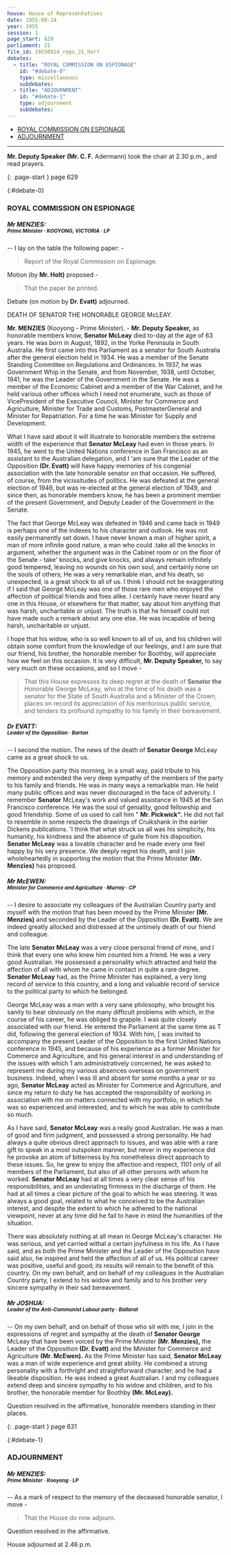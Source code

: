 ```yaml
---
house: House of Representatives
date: 1955-09-14
year: 1955
session: 1
page_start: 629
parliament: 21
file_id: 19550914_reps_21_hor7
debates:
  - title: "ROYAL COMMISSION ON ESPIONAGE"
    id: "#debate-0"
    type: miscellaneous
    subdebates:
  - title: "ADJOURNMENT"
    id: "#debate-1"
    type: adjournment
    subdebates:
---
```


* [ROYAL COMMISSION ON ESPIONAGE](#debate-0)
* [ADJOURNMENT](#debate-1)


----


 **Mr. Deputy Speaker** 
 **(Mr. C. F.** Adermann) took the chair at 2.30 p.m., and read prayers. 

{: .page-start }
page 629

{:#debate-0}
### ROYAL COMMISSION ON ESPIONAGE

##### Mr MENZIES:<br><small class="text-muted">Prime Minister &middot; KOOYONG, VICTORIA &middot; LP</small>

-- I lay on the table the following paper: - 

  >Report of the Royal Commission  on  Espionage. 

Motion (by  **Mr. Holt)**  proposed - 

  >That the paper be  printed. 

Debate (on motion by  **Dr. Evatt)**  adjourned. 

DEATH OF SENATOR THE HONORABLE GEORGE McLEAY. 


 **Mr. MENZIES** (Kooyong - Prime Minister). -  **Mr. Deputy Speaker,**  as honorable members know,  **Senator McLeay**  died to-day at the age of 63 years. He was born in August, 1892, in the Yorke Peninsula in South Australia. He first came into this Parliament as a senator for South Australia after the general election held in 1934. He was a member of the Senate Standing Committee on Regulations and Ordinances. In 1937, he was Government Whip in the Senate, and from November, 1938, until October, 1941, he was the Leader of the Government in the Senate. He was a member of the Economic Cabinet and a member of the War Cabinet, and he held various other offices which I need not enumerate, such as those of VicePresident of the Executive Council, Minister for Commerce and Agriculture, Minister for Trade and Customs, PostmasterGeneral and Minister for Repatriation. For a time he was Minister for Supply and Development. 

What I have said about it will illustrate to honorable members the extreme width of the experience that  **Senator McLeay**  had even in those years. In 1945, he went to the United Nations conference in San Francisco as an assistant to the Australian delegation, and I 'am sure that the Leader of the Opposition  **(Dr. Evatt)**  will have happy memories of his congenial association with the late honorable senator on that occasion. He suffered, of course, from the vicissitudes of politics. He was defeated at the general election of 1946, but was re-elected at the general election of 1949, and since then, as honorable members know, he has been a prominent member of the present Government, and  Deputy  Leader of the Government in the Senate. 

The fact that George McLeay was defeated in 1946 and came back in 1949 is perhaps one of the indexes to his character and outlook. He was not easily permanently set down. I have never known a man of higher spirit, a man of more infinite good nature, a man who could .take all the knocks in argument, whether the argument was in the Cabinet room or on the floor of the Senate - take' knocks, and give knocks, and always remain infinitely good tempered, leaving no wounds on his own soul, and certainly none on the souls of others; He was a very remarkable man, and his death, so unexpected, is a great shock to all of us. I think I should not be exaggerating if I said that George McLeay was one of those rare men who enjoyed the affection of political friends and foes alike. I certainly have never heard any one in this House, or elsewhere for that matter, say about him anything that was harsh, uncharitable or unjust. The truth is that he himself could not have made such a remark about any one else. He was incapable of being harsh, uncharitable or unjust. 

I hope that his widow, who is so well known to all of us, and his children will obtain some comfort from the knowledge of our feelings, and I am sure that our friend, his brother, the honorable member for Boothby, will appreciate how we feel on this occasion. It is very difficult,  **Mr. Deputy Speaker,**  to say very much on these occasions, and so I move - 

  >That this House expresses its deep regret at the death of  **Senator the**  Honorable George McLeay, who at the time of his death was a  senator for the State of South Australia and a Minister of the Crown, places on record its appreciation of his meritorious public service, and tenders its profound sympathy to his family in their bereavement. 

##### Dr EVATT:<br><small class="text-muted">Leader of the Opposition &middot; Barton</small>

-- I second the motion. The news of the death of  **Senator George**  McLeay came as a great shock to us. 

The Opposition party this morning, in a small way, paid tribute to his memory and extended the very deep sympathy of the members of the party to his family and friends. He was in many ways a remarkable man. He held many public offices and was never discouraged in the face of adversity. I remember  **Senator**  McLeay's  work and valued assistance in 1945 at the San Francisco conference. He was the soul of geniality, good fellowship and good friendship. Some of us used to call him "  **Mr. Pickwick".**  He did not fail to resemble in some respects the drawings of Cruikshank  in the earlier Dickens publications. 'I think that what struck us all was his simplicity, his humanity, his kindness and the absence of guile from his disposition.  **Senator McLeay**  was a lovable character and he made every one feel happy by  his very presence. We deeply regret his death, and I join wholeheartedly in supporting the motion that the Prime Minister  **(Mr. Menzies)**  has proposed. 

##### Mr McEWEN:<br><small class="text-muted">Minister for Commerce and Agriculture &middot; Murray &middot; CP</small>

-- I desire to associate my colleagues of the Australian Country party and myself with the motion that has been moved by the Prime Minister  **(Mr. Menzies)**  and seconded by the Leader of the Opposition  **(Dr. Evatt).**  We are indeed greatly allocked and distressed at the untimely death of our friend and colleague. 

The late  **Senator McLeay**  was a very close personal friend of mine, and I think that every one who knew him counted him a friend. He was a very good Australian. He possessed a personality which attracted and held the affection of all with whom he came in contact in quite a rare degree.  **Senator McLeay**  had, as the Prime Minister has explained, a very long record of service to this country, and a long and valuable record of service to the political party to which he belonged. 

George McLeay was a man with a very sane philosophy, who brought his sanity to bear obviously on the many difficult problems with which, in the course of his career, he was obliged to grapple. I was quite closely associated with our friend. He entered the Parliament at the same time as T did, following the general election of 1934. With him, [ was invited to accompany the present Leader of the Opposition to the first United Nations conference in 1945, and because of his experience as a former Minister for Commerce and Agriculture, and his general interest in and understanding of the issues with which 1 am administratively concerned, he was asked to represent me during my various absences overseas on government business. Indeed, when I was ill and absent for some months a year or so ago,  **Senator McLeay**  acted as Minister for Commerce and Agriculture, and since my return to duty he has accepted the responsibility of working in association with me on matters connected with my portfolio, in which he was so experienced and interested, and to which he was able to contribute so much. 

As I have said,  **Senator McLeay**  was a really good Australian. He was a man of good and firm judgment, and possessed a strong personality. He had always a quite obvious direct approach to issues, and was able with a rare gift to speak in a most outspoken manner, but never in my experience did he provoke an atom of bitterness by his nonetheless direct approach to these issues. So, he grew to enjoy the affection and respect, 1101 only of all members of the Parliament, but also of all other persons with whom he worked.  **Senator McLeay**  had at all times a very clear sense of his responsibilities, and an undeviating firmness in the discharge of them. He had at all times a clear picture of the goal to which he was steering. It was always a good goal, related to what he conceived to be the Australian interest, and despite the extent to which he adhered to the national viewpoint, never at any time did he fail to have in mind the humanities of the situation. 

There was absolutely nothing at all mean in George  McLeay's  character. He was serious, and yet carried withal a certain joyfulness in his life. As I have said, and as both the Prime Minister and the Leader of the Opposition have said also, he inspired and held the affection of all of us. His political career was positive, useful and good; its results will remain to the benefit of this country. On my own behalf, and on behalf of my colleagues in the Australian Country party, I extend to his widow and family and to his brother very sincere sympathy in their sad bereavement. 

##### Mr JOSHUA:<br><small class="text-muted">Leader of the Anti-Communist Labour party &middot; Ballarat</small>

-- On my own behalf, and on behalf of those who sit with me, I join in the expressions of regret and sympathy at the death of  **Senator George**  McLeay that have been voiced by the Prime Minister  **(Mr. Menzies),**  the Leader of the Opposition  **(Dr. Evatt)**  and the Minister for Commerce and Agriculture  **(Mr. McEwen).**  As the Prime Minister has said,  **Senator McLeay**  was a man of wide experience and great ability. He combined a strong personality with a forthright and straightforward character, and he had a likeable disposition. He was indeed a great Australian. I and my colleagues extend deep and sincere sympathy to his widow and children, and to his brother, the honorable member for Boothby  **(Mr. McLeay).** 

Question resolved in the affirmative, honorable members standing in their places. 

{: .page-start }
page 631

{:#debate-1}
### ADJOURNMENT

##### Mr MENZIES:<br><small class="text-muted">Prime Minister &middot; Kooyong &middot; LP</small>

-- As a mark of respect to the memory of the deceased honorable senator, I move - 

  >That the House do now adjourn. 

Question resolved in the affirmative. 

House adjourned at 2.46 p.m. 

